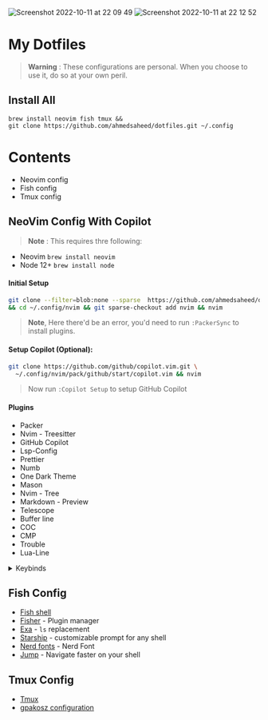 ![Screenshot 2022-10-11 at 22 09 49](https://user-images.githubusercontent.com/87912847/195198934-105a8747-82de-4744-bbb6-4e5be25d823b.png)
![Screenshot 2022-10-11 at 22 12 52](https://user-images.githubusercontent.com/87912847/195199436-8881a045-e083-4b90-bbd8-c445ddb1e5a1.png)

# My Dotfiles

> **Warning** : These configurations are personal. When you choose to use it, do so at your own peril.


## Install All
```shell
brew install neovim fish tmux &&
git clone https://github.com/ahmedsaheed/dotfiles.git ~/.config

```

# Contents
- Neovim config
- Fish config
- Tmux config


## NeoVim Config With Copilot

> **Note** : This requires thre following:
- Neovim `brew install neovim`
- Node 12+ `brew install node`


#### Initial Setup

```bash
git clone --filter=blob:none --sparse  https://github.com/ahmedsaheed/dotfiles.git ~/.config/nvim
&& cd ~/.config/nvim && git sparse-checkout add nvim && nvim                                                               

```

> **Note**, Here there'd be an error, you'd need to run `:PackerSync` to install plugins. 

#### Setup Copilot (Optional):

```bash
git clone https://github.com/github/copilot.vim.git \
  ~/.config/nvim/pack/github/start/copilot.vim && nvim
```
> Now run `:Copilot Setup` to setup GitHub Copilot

#### Plugins
- Packer
- Nvim - Treesitter
- GitHub Copilot
- Lsp-Config
- Prettier
- Numb
- One Dark Theme
- Mason
- Nvim - Tree
- Markdown - Preview
- Telescope
- Buffer line
- COC
- CMP
- Trouble
- Lua-Line


<details><summary>Keybinds</summary>


> Leader key is <kbd>,</kbd> (ascii comma)

### Normal Mode

> <kbd>, + r</kbd> - toggle trouble to debug\
> <kbd>, + f</kbd> - telescope find files\
> <kbd>, + F</kbd> - telescope grep search\
> <kbd>, + t</kbd> - toggle terminal\
> <kbd>, + w</kbd> - save (:w)\
> <kbd>, + q</kbd> - quit (:q)\
> <kbd>, + m</kbd> - toggle file tree\
> <kbd>f</kbd> - easymotion forwards\
> <kbd>F</kbd> - easymotion backwards\
> <kbd>gcc</kbd> - comment out a line\
> <kbd>C-n</kbd> - spawn cursor on the same word

### Insert Mode

<kbd>esc</kbd> - exit insert mode

### Visual Mode

<kbd>gc</kbd> - comment out a selection\
<kbd>C-n</kbd> - spawn cursors on each line of the selected text

</details>


## Fish Config

- [Fish shell](https://fishshell.com/)
- [Fisher](https://github.com/jorgebucaran/fisher) - Plugin manager
- [Exa](https://the.exa.website/) - `ls` replacement
- [Starship](https://starship.rs/) - customizable prompt for any shell
- [Nerd fonts](https://github.com/ryanoasis/nerd-fonts) - Nerd Font
- [Jump](https://github.com/gsamokovarov/jump) - Navigate faster on your shell





## Tmux Config

- [Tmux](https://github.com/tmux/tmux/wiki)
- [gpakosz configuration](https://github.com/gpakosz/.tmux)


